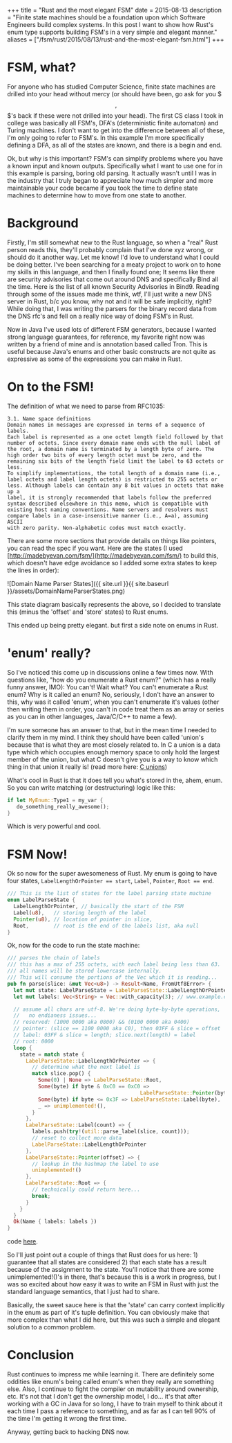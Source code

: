 +++
title = "Rust and the most elegant FSM"
date = 2015-08-13
description = "Finite state machines should be a foundation upon which Software Engineers build complex systems. In this post I want to show how Rust's enum type supports building FSM's in a very simple and elegant manner."
aliases = ["/fsm/rust/2015/08/13/rust-and-the-most-elegant-fsm.html"]
+++

# FSM, what?

For anyone who has studied Computer Science, finite state machines are drilled into your head without mercy (or should have been, go ask for you $$$,$$$'s back if these were not drilled into your head). The first CS class I took in college was basically all FSM's, DFA's (deterministic finite automaton) and Turing machines. I don't want to get into the difference between all of these, I'm only going to refer to FSM's. In this example I'm more specifically defining a DFA, as all of the states are known, and there is a begin and end.

Ok, but why is this important? FSM's can simplify problems where you have a known input and known outputs. Specifically what I want to use one for in this example is parsing, boring old parsing. It actually wasn't until I was in the industry that I truly began to appreciate how much simpler and more maintainable your code became if you took the time to define state machines to determine how to move from one state to another.

# Background

Firstly, I'm still somewhat new to the Rust language, so when a "real" Rust person reads this, they'll probably complain that I've done xyz wrong, or should do it another way. Let me know! I'd love to understand what I could be doing better. I've been searching for a meaty project to work on to hone my skills in this language, and then I finally found one; It seems like there are security advisories that come out around DNS and specifically Bind all the time. Here is the list of all known Security Advisories in Bind9. Reading through some of the issues made me think, wtf, I'll just write a new DNS server in Rust, b/c you know, why not and it will be safe implicitly, right? While doing that, I was writing the parsers for the binary record data from the DNS rfc's and fell on a really nice way of doing FSM's in Rust.

Now in Java I've used lots of different FSM generators, because I wanted strong language guarantees, for reference, my favorite right now was written by a friend of mine and is annotation based called Tron. This is useful because Java's enums and other basic constructs are not quite as expressive as some of the expressions you can make in Rust.

# On to the FSM!

The definition of what we need to parse from RFC1035:

```
3.1. Name space definitions
Domain names in messages are expressed in terms of a sequence of labels.
Each label is represented as a one octet length field followed by that
number of octets. Since every domain name ends with the null label of
the root, a domain name is terminated by a length byte of zero. The
high order two bits of every length octet must be zero, and the
remaining six bits of the length field limit the label to 63 octets or
less.
To simplify implementations, the total length of a domain name (i.e.,
label octets and label length octets) is restricted to 255 octets or
less. Although labels can contain any 8 bit values in octets that make up a
label, it is strongly recommended that labels follow the preferred
syntax described elsewhere in this memo, which is compatible with
existing host naming conventions. Name servers and resolvers must
compare labels in a case-insensitive manner (i.e., A=a), assuming ASCII
with zero parity. Non-alphabetic codes must match exactly.
```

There are some more sections that provide details on things like pointers, you can read the spec if you want. Here are the states (I used [http://madebyevan.com/fsm/](http://madebyevan.com/fsm/) to build this, which doesn't have edge avoidance so I added some extra states to keep the lines in order):

![Domain Name Parser  States]({{ site.url }}{{ site.baseurl }}/assets/DomainNameParserStates.png)

This state diagram basically represents the above, so I decided to translate this (minus the 'offset' and 'store' states) to Rust enums.

This ended up being pretty elegant. but first a side note on enums in Rust.

# 'enum' really?

So I've noticed this come up in discussions online a few times now. With questions like, "how do you enumerate a Rust enum?" (which has a really funny answer, IMO): You can't! Wait what? You can't enumerate a Rust enum? Why is it called an enum? No, seriously, I don't have an answer to this, why was it called 'enum', when you can't enumerate it's values (other then writing them in order, you can't in code treat them as an array or series as you can in other languages, Java/C/C++ to name a few).

I'm sure someone has an answer to that, but in the mean time I needed to clarify them in my mind. I think they should have been called 'union's because that is what they are most closely related to. In C a union is a data type which which occupies enough memory space to only hold the largest member of the union, but what C doesn't give you is a way to know which thing in that union it really is! (read more here: [C unions](http://www.tutorialspoint.com/cprogramming/c_unions.htm))

What's cool in Rust is that it does tell you what's stored in the, ahem, enum. So you can write matching (or destructuring) logic like this:

```rust
if let MyEnum::Type1 = my_var {
   do_something_really_awesome();
}
```

Which is very powerful and cool.

# FSM Now!
Ok so now for the super awesomeness of Rust. My enum is going to have four states, `LabelLengthOrPointer == start`, `Label`, `Pointer`, `Root == end`.

```rust
/// This is the list of states for the label parsing state machine
enum LabelParseState {
  LabelLengthOrPointer, // basically the start of the FSM
  Label(u8),   // storing length of the label
  Pointer(u8), // location of pointer in slice,
  Root,        // root is the end of the labels list, aka null
}
```

Ok, now for the code to run the state machine:

```rust
/// parses the chain of labels
/// this has a max of 255 octets, with each label being less than 63.
/// all names will be stored lowercase internally.
/// This will consume the portions of the Vec which it is reading...
pub fn parse(slice: &mut Vec<u8>) -> Result<Name, FromUtf8Error> {
  let mut state: LabelParseState = LabelParseState::LabelLengthOrPointer;
  let mut labels: Vec<String> = Vec::with_capacity(3); // www.example.com

  // assume all chars are utf-8. We're doing byte-by-byte operations,
  //   no endianess issues...
  // reserved: (1000 0000 aka 0800) && (0100 0000 aka 0400)
  // pointer: (slice == 1100 0000 aka C0), then 03FF & slice = offset
  // label: 03FF & slice = length; slice.next(length) = label
  // root: 0000
  loop {
    state = match state {
      LabelParseState::LabelLengthOrPointer => {
        // determine what the next label is
        match slice.pop() {
          Some(0) | None => LabelParseState::Root,
          Some(byte) if byte & 0xC0 == 0xC0 =>
                                           LabelParseState::Pointer(byte & 0x3F),
          Some(byte) if byte <= 0x3F => LabelParseState::Label(byte),
          _ => unimplemented!(),
        }
      },
      LabelParseState::Label(count) => {
        labels.push(try!(util::parse_label(slice, count)));
        // reset to collect more data
        LabelParseState::LabelLengthOrPointer
      },
      LabelParseState::Pointer(offset) => {
        // lookup in the hashmap the label to use
        unimplemented!()
      },
      LabelParseState::Root => {
        // technically could return here...
        break;
      }
    }
  }
  Ok(Name { labels: labels })
}
```

code [here](https://github.com/bluejekyll/trust-dns/blob/master/src/rr/domain.rs).

So I'll just point out a couple of things that Rust does for us here: 1) guarantee that all states are considered 2) that each state has a result because of the assignment to the state. You'll notice that there are some unimplemented!()'s in there, that's because this is a work in progress, but I was so excited about how easy it was to write an FSM in Rust with just the standard language semantics, that I just had to share.

Basically, the sweet sauce here is that the 'state' can carry context implicitly in the enum as part of it's tuple definition. You can obviously make that more complex than what I did here, but this was such a simple and elegant solution to a common problem.

# Conclusion

Rust continues to impress me while learning it. There are definitely some oddities like enum's being called enum's when they really are something else. Also, I continue to fight the compiler on mutability around ownership, etc. It's not that I don't get the ownership model, I do... it's that after working with a GC in Java for so long, I have to train myself to think about it each time I pass a reference to something, and as far as I can tell 90% of the time I'm getting it wrong the first time.

Anyway, getting back to hacking DNS now.
